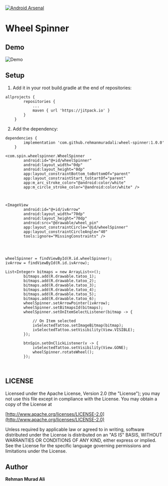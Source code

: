[![Android Arsenal]( https://img.shields.io/badge/Android%20Arsenal-Wheel%20Spinner-green.svg?style=flat )]( https://android-arsenal.com/details/1/8139 )

# Wheel Spinner

## Demo

![Demo](https://media.giphy.com/media/Maxw7vQla0dmLXGCqi/giphy.gif)


## Setup
1. Add it in your root build.gradle at the end of repositories:
```
allprojects {
		repositories {
			...
			maven { url 'https://jitpack.io' }
		}
	}
```

2. Add the dependency:
```
dependencies {
		implementation 'com.github.rehmanmuradali:wheel-spinner:1.0.0'
	}
```

```
<com.spin.wheelspinner.WheelSpinner
        android:id="@+id/wheelSpinner"
        android:layout_width="0dp"
        android:layout_height="0dp"
        app:layout_constraintBottom_toBottomOf="parent"
        app:layout_constraintStart_toStartOf="parent"
        app:m_arc_stroke_color="@android:color/white"
        app:m_circle_stroke_color="@android:color/white" />



<ImageView
        android:id="@+id/ivArrow"
        android:layout_width="70dp"
        android:layout_height="70dp"
        android:src="@drawable/wheel_pin"
        app:layout_constraintCircle="@id/wheelSpinner"
        app:layout_constraintCircleAngle="40"
        tools:ignore="MissingConstraints" />
        

```




```


wheelSpinner = findViewById(R.id.wheelSpinner);
ivArrow = findViewById(R.id.ivArrow);
 
List<Integer> bitmaps = new ArrayList<>();
        bitmaps.add(R.drawable.tatoo_1);
        bitmaps.add(R.drawable.tatoo_2);
        bitmaps.add(R.drawable.tatoo_3);
        bitmaps.add(R.drawable.tatoo_4);
        bitmaps.add(R.drawable.tatoo_5);
        bitmaps.add(R.drawable.tatoo_6);
        wheelSpinner.setArrowPointer(ivArrow);
        wheelSpinner.setBitmapsId(bitmaps);
        wheelSpinner.setOnItemSelectListener(bitmap -> {
        
            // On Item selected
            ivSelectedTattoo.setImageBitmap(bitmap);
            ivSelectedTattoo.setVisibility(View.VISIBLE);
        });

        btnSpin.setOnClickListener(v -> {
            ivSelectedTattoo.setVisibility(View.GONE);
            wheelSpinner.rotateWheel();
        });
        
        
```

## LICENSE
Licensed under the Apache License, Version 2.0 (the "License"); you may not use this file except in compliance with the License. You may obtain a copy of the License at

[http://www.apache.org/licenses/LICENSE-2.0](http://www.apache.org/licenses/LICENSE-2.0)

Unless required by applicable law or agreed to in writing, software distributed under the License is distributed on an "AS IS" BASIS, WITHOUT WARRANTIES OR CONDITIONS OF ANY KIND, either express or implied. See the License for the specific language governing permissions and limitations under the License.

## Author
**Rehman Murad Ali**

